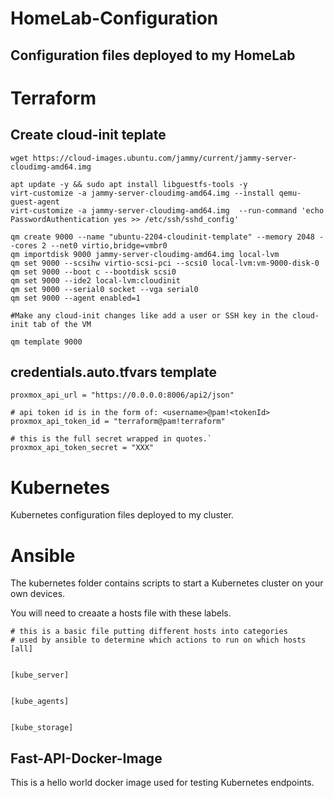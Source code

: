 # HomeLab-Configuration
Configuration files deployed to my HomeLab
---

# Terraform
## Create cloud-init teplate 
```
wget https://cloud-images.ubuntu.com/jammy/current/jammy-server-cloudimg-amd64.img

apt update -y && sudo apt install libguestfs-tools -y
virt-customize -a jammy-server-cloudimg-amd64.img --install qemu-guest-agent
virt-customize -a jammy-server-cloudimg-amd64.img  --run-command 'echo PasswordAuthentication yes >> /etc/ssh/sshd_config'

qm create 9000 --name "ubuntu-2204-cloudinit-template" --memory 2048 --cores 2 --net0 virtio,bridge=vmbr0
qm importdisk 9000 jammy-server-cloudimg-amd64.img local-lvm
qm set 9000 --scsihw virtio-scsi-pci --scsi0 local-lvm:vm-9000-disk-0
qm set 9000 --boot c --bootdisk scsi0
qm set 9000 --ide2 local-lvm:cloudinit
qm set 9000 --serial0 socket --vga serial0
qm set 9000 --agent enabled=1

#Make any cloud-init changes like add a user or SSH key in the cloud-init tab of the VM

qm template 9000
```

## credentials.auto.tfvars template
```
proxmox_api_url = "https://0.0.0.0:8006/api2/json"

# api token id is in the form of: <username>@pam!<tokenId>
proxmox_api_token_id = "terraform@pam!terraform"

# this is the full secret wrapped in quotes.`
proxmox_api_token_secret = "XXX"

```

# Kubernetes
Kubernetes configuration files deployed to my cluster.

# Ansible
The kubernetes folder contains scripts to start a Kubernetes cluster on your own devices.

You will need to creaate a hosts file with these labels.
```
# this is a basic file putting different hosts into categories
# used by ansible to determine which actions to run on which hosts
[all]


[kube_server]


[kube_agents]


[kube_storage]

```

## Fast-API-Docker-Image
This is a hello world docker image used for testing Kubernetes endpoints. 
